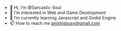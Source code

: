 - 👋 Hi, I’m @Sarcastic-Soul
- 👀 I’m interested in Web and Game Development
- 🌱 I’m currently learning Javascript and Godot Engine
- 📫 How to reach me anishisbusy@gmail.com

<!---
Sarcastic-Soul/Sarcastic-Soul is a ✨ special ✨ repository because its `README.md` (this file) appears on your GitHub profile.
You can click the Preview link to take a look at your changes.
--->
